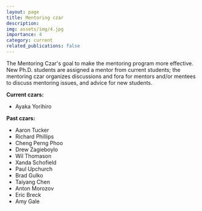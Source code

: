 ```yaml
---
layout: page
title: Mentoring czar
description:
img: assets/img/4.jpg
importance: 4
category: current
related_publications: false
---
```


The Mentoring Czar's goal to make the mentoring program more effective. New Ph.D. students are assigned a mentor from current students; the mentoring czar organizes discussions and fora for mentors and/or mentees to discuss mentoring issues, and advice for new students.

**Current czars:**

- Ayaka Yorihiro

**Past czars:**

- Aaron Tucker
- Richard Phillips
- Cheng Perng Phoo
- Drew Zagieboylo
- Wil Thomason
- Xanda Schofield
- Paul Upchurch
- Brad Gulko
- Taiyang Chen
- Anton Morozov
- Eric Breck
- Amy Gale
